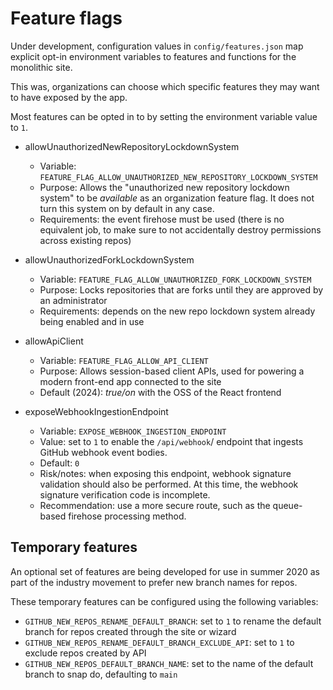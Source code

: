 # Feature flags

Under development, configuration values in `config/features.json` map
explicit opt-in environment variables to features and functions for
the monolithic site.

This was, organizations can choose which specific features they may
want to have exposed by the app.

Most features can be opted in to by setting the environment
variable value to `1`.

- allowUnauthorizedNewRepositoryLockdownSystem
  - Variable: `FEATURE_FLAG_ALLOW_UNAUTHORIZED_NEW_REPOSITORY_LOCKDOWN_SYSTEM`
  - Purpose: Allows the "unauthorized new repository lockdown system" to be _available_ as an organization feature flag. It does not turn this system on by default in any case.
  - Requirements: the event firehose must be used (there is no equivalent job, to make sure to not accidentally destroy permissions across existing repos)

- allowUnauthorizedForkLockdownSystem
  - Variable: `FEATURE_FLAG_ALLOW_UNAUTHORIZED_FORK_LOCKDOWN_SYSTEM`
  - Purpose: Locks repositories that are forks until they are approved by an administrator
  - Requirements: depends on the new repo lockdown system already being enabled and in use

- allowApiClient
  - Variable: `FEATURE_FLAG_ALLOW_API_CLIENT`
  - Purpose: Allows session-based client APIs, used for powering a modern front-end app connected to the site
  - Default (2024): _true/on_ with the OSS of the React frontend

- exposeWebhookIngestionEndpoint
  - Variable: `EXPOSE_WEBHOOK_INGESTION_ENDPOINT`
  - Value: set to `1` to enable the `/api/webhook`/ endpoint that ingests GitHub webhook event bodies.
  - Default: `0`
  - Risk/notes: when exposing this endpoint, webhook signature validation should also be performed. At this time, the webhook signature verification code is incomplete.
  - Recommendation: use a more secure route, such as the queue-based firehose processing method.

## Temporary features

An optional set of features are being developed for use in summer 2020 as part
of the industry movement to prefer new branch names for repos.

These temporary features can be configured using the following variables:

- `GITHUB_NEW_REPOS_RENAME_DEFAULT_BRANCH`: set to `1` to rename the default branch for repos created through the site or wizard
- `GITHUB_NEW_REPOS_RENAME_DEFAULT_BRANCH_EXCLUDE_API`: set to `1` to exclude repos created by API
- `GITHUB_NEW_REPOS_DEFAULT_BRANCH_NAME`: set to the name of the default branch to snap do, defaulting to `main`
